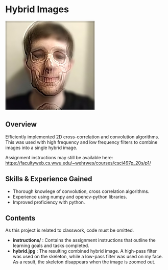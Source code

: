 # Hybrid Images

![Hybrid Image](https://raw.githubusercontent.com/mcculls5/Project-Showcase/master/Hybrid_Images/hybrid.jpg)

## Overview
Efficiently implemented 2D cross-correlation and convolution algorithms. This was used with high frequency and low frequency filters to combine images into a single hybrid image. 
 
Assignment instructions may still be available here: https://facultyweb.cs.wwu.edu/~wehrwes/courses/csci497p_20s/p1/

## Skills & Experience Gained
- Thorough knowlege of convolution, cross correlation algorithms.
- Experience using numpy and opencv-python libraries.
- Improved proficiency with python.

## Contents
As this project is related to classwork, code must be omitted.
- **instructions/** : Contains the assignment instructions that outline the learning goals and tasks completed. 
- **hybrid.jpg** : The resulting combined hybrid image. A high-pass filter was used on the skeleton, while a low-pass filter was used on my face. As a result, the skeleton disappears when the image is zoomed out.